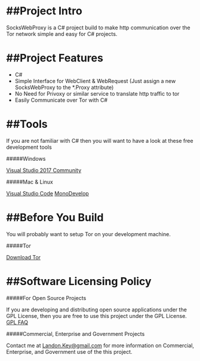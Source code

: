 ##Project Intro
==================================

SocksWebProxy is a C# project build to make http communication over the Tor network simple and easy for C# projects.


##Project Features
==================================

* C#
* Simple Interface for WebClient & WebRequest (Just assign a new SocksWebProxy to the *.Proxy attribute)
* No Need for Privoxy or similar service to translate http traffic to tor
* Easily Communicate over Tor with C#

##Tools
==================================

If you are not familiar with C# then you will want to have a look at these free development tools

#####Windows

<a href="https://www.visualstudio.com/downloads/">Visual Studio 2017 Community</a>

#####Mac & Linux

<a href="https://code.visualstudio.com/">Visual Studio Code</a>
<a href="http://monodevelop.com/">MonoDevelop</a>

##Before You Build
==================================

You will probably want to setup Tor on your development machine.

#####Tor

<a href="https://www.torproject.org/download/download.html.en">Download Tor</a>

##Software Licensing Policy
==================================

#####For Open Source Projects

If you are developing and distributing open source applications under the GPL License, then you are free to use this project under the GPL License.
<a href="http://www.gnu.org/licenses/gpl-faq.html">GPL FAQ</a>

#####Commercial, Enterprise and Government Projects

Contact me at Landon.Key@gmail.com for more information on Commercial, Enterprise, and Government use of the this project.